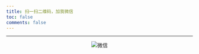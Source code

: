 ```yaml
---
title: 扫一扫二维码，加我微信
toc: false
comments: false
---
```


<style type="text/css">
    .pic {
        text-align: center;
        margin: 0;
    }
</style>

***

<div class="pic">
<img src="/images/wx.jpg" title="微信">
</div>
